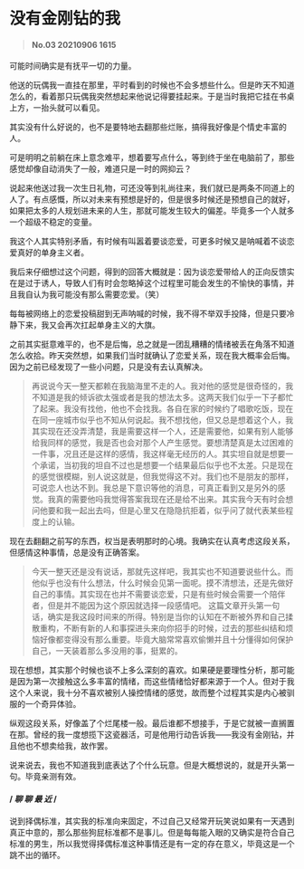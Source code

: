 # 没有金刚钻的我

>#### No.03 20210906 1615

可能时间确实是有抚平一切的力量。

他送的玩偶我一直挂在那里，平时看到的时候也不会多想些什么。但是昨天不知道怎么的，看着那只玩偶我突然想起来他说记得要挂起来。于是当时我把它挂在书桌上方，一抬头就可以看见。

 

其实没有什么好说的，也不是要特地去翻那些烂账，搞得我好像是个情史丰富的人。

 

可是明明之前躺在床上意念难平，想着要写点什么，等到终于坐在电脑前了，那些感觉却像自动消失了一般，难道只是一时的网抑云？

 

说起来他送过我一次生日礼物，可还没等到礼尚往来，我们就已是两条不同道上的人了。有点感慨，所以对未来有预想是好的，但是很多时候还是预想自己的就好，如果把太多的人规划进未来的人生，那就可能发生较大的偏差。毕竟多一个人就多一个超级不稳定的变量。

 

我这个人其实特别矛盾，有时候有叫嚣着要谈恋爱，可更多时候又是呐喊着不谈恋爱真好的单身主义者。

 

我后来仔细想过这个问题，得到的回答大概就是：因为谈恋爱带给人的正向反馈实在是过于诱人，导致人们有时会忽略掉这个过程里可能会发生的不愉快的事情，并且我自认为我可能没有那么需要恋爱。（笑）

 

每每被网络上的恋爱投稿甜到无声呐喊的时候，我不得不举双手投降，但是只要冷静下来，我又会再次扛起单身主义的大旗。

 

之前其实挺意难平的，也不是后悔，总之就是一团乱糟糟的情绪被丢在角落不知道怎么收拾。昨天突然想，如果我们当时就确认了恋爱关系，现在我大概率会后悔。因为之前已经发现了一些小问题，只是没有去认真解决。

>再说说今天一整天都赖在我脑海里不走的人。我对他的感觉是很奇怪的，我不知道是我的倾诉欲太强或者是我的想法太多。这两天我们似乎一下子都忙了起来。我没有找他，他也不会找我。各自在家的时候约了唱歌吃饭，现在在同一座城市似乎也不知从何说起。我不想找他，但又总是想着这个人，我其实现在还没弄清楚，我是需要这样一个人，还是需要他，如果有别人能够给我同样的感觉，我是否也会对那个人产生感觉。要想清楚真是太过困难的一件事，况且还是这样的感情，我这样毫无经历的人。其实坦自就是想要一个承诺，当初我的坦自不过也是想要一个结果最后似乎也不太差。只是现在的感觉很模糊，别人说这就是，但我觉得这不对。我们也不是朋友的那样，可说恋人也达不到。我总是下意识等他的消息，可真正看到又是另外的感觉。我真的需要他吗我觉得答案我现在还是给不出来。其实我今天有时会想问他要和我一起出去吗，但是心里又在隐隐抗拒着，似乎问了就代表某些程度上的认输。

现在去翻翻之前写的东西，权当是表明那时的心境。我确实在认真考虑这段关系，但感情这种事情，总是没有正确答案。

>今天一整天还是没有说话，那就先这样吧，我其实也不知道要说些什么。而他似乎也没有什么想法，什么时候会见第一面呢。摸不清想法，还是先做好自己的事情。其实现在也并不需要谈恋爱，只是有些时候会需要一个陪伴者，但是并不能因为这个原因就选择一段感情吧。
这篇文章开头第一句话，确实是我这段时间来的所得。特别是当你的认知在不断被外界和自己揉散重构，不断有新的人和事探进头来向你招手的时候，过去的那些纠结和烦恼好像都变得没有那么重要。毕竟大脑常常喜欢偷懒并且十分懂得如何保护自己，一天装着那么多没用的事，挺累的。

 

现在想想，其实那个时候也谈不上多么深刻的喜欢。如果硬是要理性分析，那可能是因为第一次接触这么多丰富的情绪，而这些情绪恰好都来源于一个人。但对于我这个人来说，我十分不喜欢被别人操控情绪的感觉，故而整个过程其实是内心被驯服的一个奇异体验。

 

纵观这段关系，好像盖了个烂尾楼一般。最后谁都不想接手，于是它就被一直搁置在那。曾经的我一度想揽下这瓷器活，可是他用行动告诉我——我没有金刚钻，并且他也不想卖给我，故作罢。

 

说来说去，我也不知道我到底表达了个什么玩意。但是大概想说的，就是开头第一句。毕竟亲测有效。



#### / *聊 聊 最 近* /

说到择偶标准，其实我的标准向来固定，不过自己又经常开玩笑说如果有一天遇到真正中意的，那么那些狗屁标准都不是事儿。但是每每能入眼的又确实是符合自己标准的男生，所以我觉得择偶标准这种事情还是有一定的存在意义，毕竟这是一个跳不出的循环。
